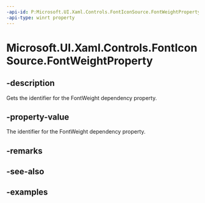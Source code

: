 ```yaml
---
-api-id: P:Microsoft.UI.Xaml.Controls.FontIconSource.FontWeightProperty
-api-type: winrt property
---
```

<!-- Property syntax.
public DependencyProperty FontWeightProperty { get; }
-->

# Microsoft.UI.Xaml.Controls.FontIconSource.FontWeightProperty


## -description

Gets the identifier for the FontWeight dependency property.


## -property-value

The identifier for the FontWeight dependency property.


## -remarks


## -see-also


## -examples


